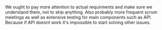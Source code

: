 We ought to pay more attention to actual requirments and make sure we understand them, not to skip anything.
Also probably more frequent scrum meetings as well as extensive testing for main components such as API.
Because if API doesnt work it's impossible to start solving other issues.
